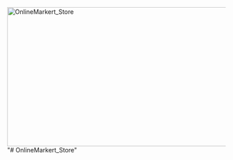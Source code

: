 
<img src="https://socialify.git.ci/Thobani660/OnlineMarkert_Store/image?language=1&owner=1&name=1&stargazers=1&theme=Light" alt="OnlineMarkert_Store" width="640" height="320" />
"# OnlineMarkert_Store" 

